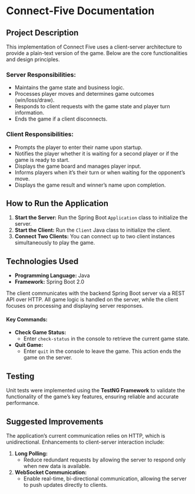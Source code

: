 # Connect-Five Documentation

## Project Description
This implementation of Connect Five uses a client-server architecture to provide a plain-text version of the game. Below are the core functionalities and design principles.

### Server Responsibilities:
- Maintains the game state and business logic.
- Processes player moves and determines game outcomes (win/loss/draw).
- Responds to client requests with the game state and player turn information.
- Ends the game if a client disconnects.

### Client Responsibilities:
- Prompts the player to enter their name upon startup.
- Notifies the player whether it is waiting for a second player or if the game is ready to start.
- Displays the game board and manages player input.
- Informs players when it’s their turn or when waiting for the opponent’s move.
- Displays the game result and winner’s name upon completion.

## How to Run the Application
1. **Start the Server:** Run the Spring Boot `Application` class to initialize the server.
2. **Start the Client:** Run the `Client` Java class to initialize the client.
3. **Connect Two Clients:** You can connect up to two client instances simultaneously to play the game.

## Technologies Used
- **Programming Language:** Java
- **Framework:** Spring Boot 2.0

The client communicates with the backend Spring Boot server via a REST API over HTTP. All game logic is handled on the server, while the client focuses on processing and displaying server responses.

#### Key Commands:
- **Check Game Status:**
  - Enter `check-status` in the console to retrieve the current game state.
- **Quit Game:**
  - Enter `quit` in the console to leave the game. This action ends the game on the server.

## Testing
Unit tests were implemented using the **TestNG Framework** to validate the functionality of the game’s key features, ensuring reliable and accurate performance.

## Suggested Improvements
The application’s current communication relies on HTTP, which is unidirectional. Enhancements to client-server interaction include:

1. **Long Polling:**
   - Reduce redundant requests by allowing the server to respond only when new data is available.
2. **WebSocket Communication:**
   - Enable real-time, bi-directional communication, allowing the server to push updates directly to clients.

